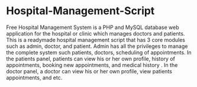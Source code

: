 # Hospital-Management-Script
Free Hospital Management System is a PHP and MySQL database web application for the hospital or clinic which manages doctors and patients. This is a readymade hospital management script that has 3 core modules such as admin, doctor, and patient. Admin has all the privileges to manage the complete system such patients, doctors, scheduling of appointments. In the patients panel, patients can view his or her own profile, history of appointments, booking new appointments, and medical history . In the doctor panel, a doctor can view his or her own profile, view patients appointments, and etc.
